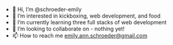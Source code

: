 - 👋 Hi, I’m @schroeder-emily
- 👀 I’m interested in kickboxing, web development, and food
- 🌱 I’m currently learning three full stacks of web development
- 💞️ I’m looking to collaborate on - nothing yet!
- 📫 How to reach me emily.ann.schroeder@gmail.com

<!---
schroeder-emily/schroeder-emily is a ✨ special ✨ repository because its `README.md` (this file) appears on your GitHub profile.
You can click the Preview link to take a look at your changes.
--->
